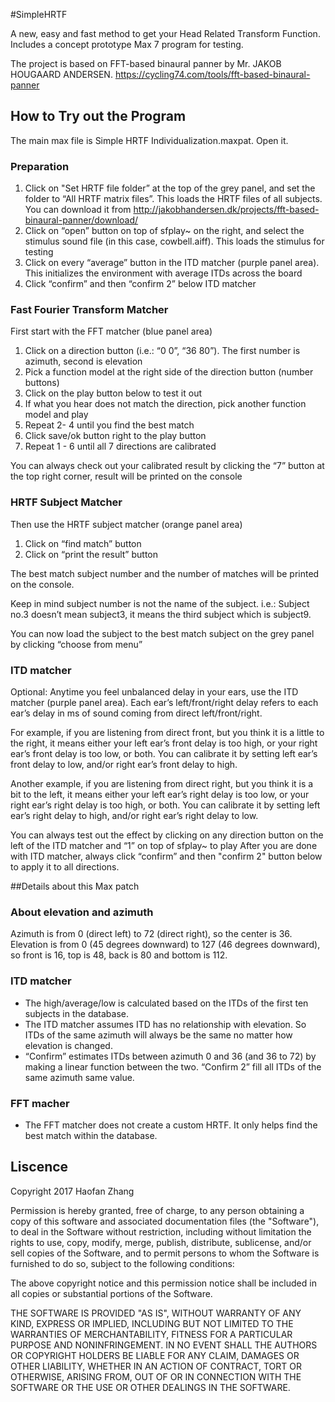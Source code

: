#SimpleHRTF

A new, easy and fast method to get your Head Related Transform Function. Includes a concept prototype Max 7 program for testing.

The project is based on FFT-based binaural panner by Mr. JAKOB HOUGAARD ANDERSEN. 
<a>https://cycling74.com/tools/fft-based-binaural-panner</a> 


## How to Try out the Program
The main max file is Simple HRTF Individualization.maxpat. Open it.


### Preparation
1. Click on "Set HRTF file folder” at the top of the grey panel, and set the folder to “All HRTF matrix files”. This loads the HRTF files of all subjects. You can download it from <a>http://jakobhandersen.dk/projects/fft-based-binaural-panner/download/</a>
2. Click on “open” button on top of sfplay~ on the right, and select the stimulus sound file (in this case, cowbell.aiff). This loads the stimulus for testing
3. Click on every “average” button in the ITD matcher (purple panel area). This initializes the environment with average ITDs across the board
4. Click “confirm” and then “confirm 2” below ITD matcher

### Fast Fourier Transform Matcher
First start with the FFT matcher (blue panel area)
1. Click on a direction button (i.e.: “0 0”, “36 80”). The first number is azimuth, second is elevation
2. Pick a function model at the right side of the direction button (number buttons)
3. Click on the play button below to test it out
4. If what you hear does not match the direction, pick another function model and play
5. Repeat 2- 4 until you find the best match
6. Click save/ok button right to the play button
7. Repeat 1 - 6 until all 7 directions are calibrated

You can always check out your calibrated result by clicking the “7” button at the top right corner, result will be printed on the console

### HRTF Subject Matcher
Then use the HRTF subject matcher (orange panel area)
1. Click on “find match” button
2. Click on “print the result” button


The best match subject number and the number of matches will be printed on the console.


Keep in mind subject number is not the name of the subject. i.e.: Subject no.3 doesn’t mean subject3, it means the third subject which is subject9.


You can now load the subject to the best match subject on the grey panel by clicking “choose from menu”

### ITD matcher
Optional: Anytime you feel unbalanced delay in your ears, use the ITD matcher (purple panel area). Each ear’s left/front/right delay refers to each ear’s delay in ms of sound coming from direct left/front/right. 


For example, if you are listening from direct front, but you think it is a little to the right, it means either your left ear’s front delay is too high, or your right ear’s front delay is too low, or both. You can calibrate it by setting left ear’s front delay to low, and/or right ear’s front delay to high. 


Another example, if you are listening from direct right, but you think it is a bit to the left, it means either your left ear’s right delay is too low, or your right ear’s right delay is too high, or both. You can calibrate it by setting left ear’s right delay to high, and/or right ear’s right delay to low. 



You can always test out the effect by clicking on any direction button on the left of the ITD matcher and “1” on top of sfplay~ to play
After you are done with ITD matcher, always click “confirm” and then "confirm 2" button below to apply it to all directions. 


##Details about this Max patch

### About elevation and azimuth
Azimuth is from 0 (direct left) to 72 (direct right), so the center is 36.
Elevation is from 0 (45 degrees downward) to 127 (46 degrees downward), so front is 16, top is 48, back is 80 and bottom is 112.

### ITD matcher
* The high/average/low is calculated based on the ITDs of the first ten subjects in the database. 
* The ITD matcher assumes ITD has no relationship with elevation. So ITDs of the same azimuth will always be the same no matter how elevation is changed. 
* “Confirm” estimates ITDs between azimuth 0 and 36 (and 36 to 72) by making a linear function between the two. “Confirm 2” fill all ITDs of the same azimuth same value.

### FFT macher
* The FFT matcher does not create a custom HRTF. It only helps find the best match within the database.




## Liscence

Copyright 2017 Haofan Zhang

Permission is hereby granted, free of charge, to any person obtaining a copy of this software and associated documentation files (the "Software"), to deal in the Software without restriction, including without limitation the rights to use, copy, modify, merge, publish, distribute, sublicense, and/or sell copies of the Software, and to permit persons to whom the Software is furnished to do so, subject to the following conditions:

The above copyright notice and this permission notice shall be included in all copies or substantial portions of the Software.

THE SOFTWARE IS PROVIDED "AS IS", WITHOUT WARRANTY OF ANY KIND, EXPRESS OR IMPLIED, INCLUDING BUT NOT LIMITED TO THE WARRANTIES OF MERCHANTABILITY, FITNESS FOR A PARTICULAR PURPOSE AND NONINFRINGEMENT. IN NO EVENT SHALL THE AUTHORS OR COPYRIGHT HOLDERS BE LIABLE FOR ANY CLAIM, DAMAGES OR OTHER LIABILITY, WHETHER IN AN ACTION OF CONTRACT, TORT OR OTHERWISE, ARISING FROM, OUT OF OR IN CONNECTION WITH THE SOFTWARE OR THE USE OR OTHER DEALINGS IN THE SOFTWARE.

